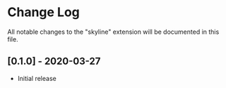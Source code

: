 # Change Log

All notable changes to the "skyline" extension will be documented in this file.

## [0.1.0] - 2020-03-27

- Initial release
